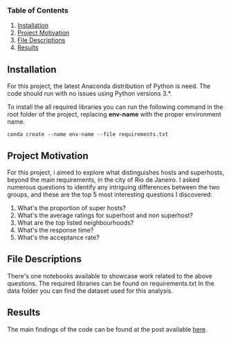 
### Table of Contents

1. [Installation](#installation)
2. [Project Motivation](#motivation)
3. [File Descriptions](#files)
4. [Results](#results)

## Installation <a name="installation"></a>

For this project, the latest Anaconda distribution of Python is need.
The code should run with no issues using Python versions 3.*.

To install the all required libraries you can run the following command in the root folder of the project, replacing  **env-name**  with the proper environment name.
    
`conda create --name env-name --file requirements.txt` 


## Project Motivation<a name="motivation"></a>

For this project, i aimed to explore what distinguishes hosts and superhosts, beyond the main requirements, in the city of Rio de Janeiro. I asked numerous questions to identify any intriguing differences between the two groups, and these are the top 5 most interesting questions I discovered:

1. What's the proportion of super hosts?
2. What's the average ratings for superhost and non superhost?
3. What are the top listed neighbourhoods?
4. What's the response time?
5. What's the acceptance rate?


## File Descriptions <a name="files"></a>

There's one notebooks available to showcase work related to the above questions.
The required libraries can be found on requirements.txt
In the data folder you can find the dataset used for this analysis.

## Results<a name="results"></a>

The main findings of the code can be found at the post available [here](https://medium.com/@rafhslv/the-rio-de-janeiro-airbnb-experience-what-distinguishes-a-superhost-from-the-rest-772bf4bd5c56).


